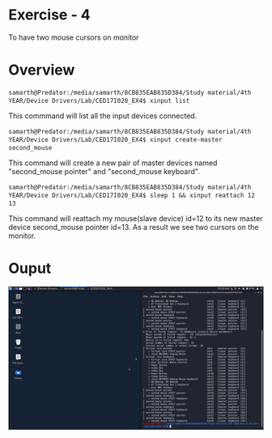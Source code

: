 # Exercise - 4
To have two mouse cursors on monitor
# Overview
```
samarth@Predator:/media/samarth/8CB835EAB835D384/Study material/4th YEAR/Device Drivers/Lab/CED17I020_EX4$ xinput list
```
This commmand will list all the input devices connected.
```
samarth@Predator:/media/samarth/8CB835EAB835D384/Study material/4th YEAR/Device Drivers/Lab/CED17I020_EX4$ xinput create-master second_mouse
```
This command will create a new pair of master devices named "second_mouse pointer" and "second_mouse keyboard".
```
samarth@Predator:/media/samarth/8CB835EAB835D384/Study material/4th YEAR/Device Drivers/Lab/CED17I020_EX4$ sleep 1 && xinput reattach 12 13
```
This command will reattach my mouse(slave device) id=12 to its new master device second_mouse pointer id=13. As a result we see two cursors on the monitor.
# Ouput
![Screenshot](Output.png)
